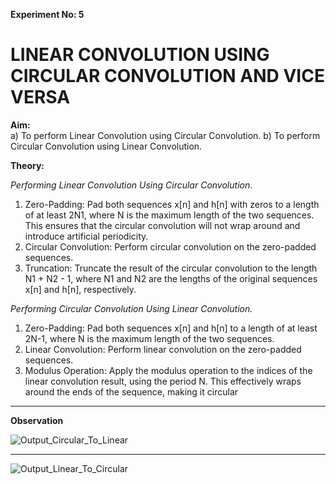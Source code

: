 **Experiment No: 5**

# **LINEAR CONVOLUTION USING CIRCULAR CONVOLUTION AND VICE VERSA**

**Aim:**<br>
a) To perform Linear Convolution using Circular Convolution.
b) To perform Circular Convolution using Linear Convolution.

**Theory:**

*Performing Linear Convolution Using Circular Convolution*.
1. Zero-Padding: Pad both sequences x[n] and h[n] with zeros to a length of at least 2N1, where N is the maximum length of the two sequences. This ensures that the circular
convolution will not wrap around and introduce artificial periodicity.
2. Circular Convolution: Perform circular convolution on the zero-padded sequences.
3. Truncation: Truncate the result of the circular convolution to the length N1 + N2 - 1,
where N1 and N2 are the lengths of the original sequences x[n] and h[n], respectively.

*Performing Circular Convolution Using Linear Convolution.*
1. Zero-Padding: Pad both sequences x[n] and h[n] to a length of at least 2N-1, where N
is the maximum length of the two sequences.
2. Linear Convolution: Perform linear convolution on the zero-padded sequences.
3. Modulus Operation: Apply the modulus operation to the indices of the linear
convolution result, using the period N. This effectively wraps around the ends of the
sequence, making it circular

***

**Observation**


![Output_Circular_To_Linear](https://github.com/user-attachments/assets/f3e40a00-9c90-45f5-b7e3-2ff80558c3e3)

***

![Output_Linear_To_Circular](https://github.com/user-attachments/assets/de1ff472-3a05-4d1e-a4e3-b5df8ae2c811)
